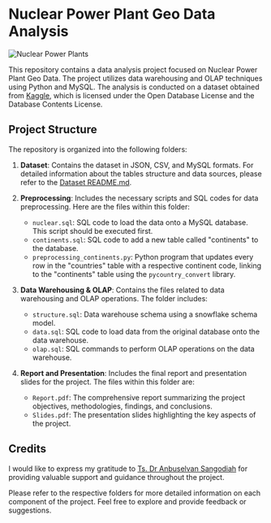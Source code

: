 # Nuclear Power Plant Geo Data Analysis

![Nuclear Power Plants](https://upload.wikimedia.org/wikipedia/commons/thumb/3/3e/Kerncentrale_Doel_in_werking.jpg/260px-Kerncentrale_Doel_in_werking.jpg)

This repository contains a data analysis project focused on Nuclear Power Plant Geo Data. The project utilizes data warehousing and OLAP techniques using Python and MySQL. The analysis is conducted on a dataset obtained from [Kaggle](https://www.kaggle.com/datasets/marchman/geo-nuclear-data), which is licensed under the Open Database License and the Database Contents License.

## Project Structure

The repository is organized into the following folders:

1. **Dataset**: Contains the dataset in JSON, CSV, and MySQL formats. For detailed information about the tables structure and data sources, please refer to the [Dataset README.md](1.Dataset/README.md).

2. **Preprocessing**: Includes the necessary scripts and SQL codes for data preprocessing. Here are the files within this folder:

   - `nuclear.sql`: SQL code to load the data onto a MySQL database. This script should be executed first.
   - `continents.sql`: SQL code to add a new table called "continents" to the database.
   - `preprocessing_continents.py`: Python program that updates every row in the "countries" table with a respective continent code, linking to the "continents" table using the `pycountry_convert` library.

3. **Data Warehousing & OLAP**: Contains the files related to data warehousing and OLAP operations. The folder includes:

   - `structure.sql`: Data warehouse schema using a snowflake schema model.
   - `data.sql`: SQL code to load data from the original database onto the data warehouse.
   - `olap.sql`: SQL commands to perform OLAP operations on the data warehouse.

4. **Report and Presentation**: Includes the final report and presentation slides for the project. The files within this folder are:

   - `Report.pdf`: The comprehensive report summarizing the project objectives, methodologies, findings, and conclusions.
   - `Slides.pdf`: The presentation slides highlighting the key aspects of the project.

## Credits

I would like to express my gratitude to [Ts. Dr Anbuselvan Sangodiah](https://scholar.google.com/citations?user=KmTXLTIAAAAJ&hl=en) for providing valuable support and guidance throughout the project.

Please refer to the respective folders for more detailed information on each component of the project. Feel free to explore and provide feedback or suggestions.
